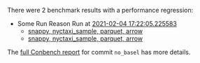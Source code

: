 There were 2 benchmark results with a performance regression:

- Some Run Reason Run at [2021-02-04 17:22:05.225583](http://localhost/compare/runs/some_contender...some_contender/)
  - [snappy, nyctaxi_sample, parquet, arrow](http://localhost/benchmarks/some-benchmark-uuid-3)
  - [snappy, nyctaxi_sample, parquet, arrow](http://localhost/benchmarks/some-benchmark-uuid-3)

The [full Conbench report](https://github.com/github/hello-world/runs/4) for commit `no_basel` has more details.
